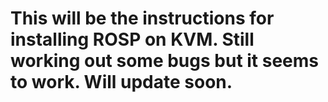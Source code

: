 # This will be the instructions for installing ROSP on KVM. Still working out some bugs but it seems to work. Will update soon.
